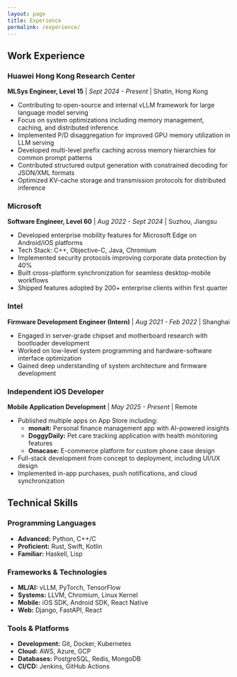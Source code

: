 ```yaml
---
layout: page
title: Experience
permalink: /experience/
---
```


## Work Experience

### Huawei Hong Kong Research Center
**MLSys Engineer, Level 15** | *Sept 2024 - Present* | Shatin, Hong Kong

- Contributing to open-source and internal vLLM framework for large language model serving
- Focus on system optimizations including memory management, caching, and distributed inference
- Implemented P/D disaggregation for improved GPU memory utilization in LLM serving
- Developed multi-level prefix caching across memory hierarchies for common prompt patterns
- Contributed structured output generation with constrained decoding for JSON/XML formats
- Optimized KV-cache storage and transmission protocols for distributed inference

### Microsoft
**Software Engineer, Level 60** | *Aug 2022 - Sept 2024* | Suzhou, Jiangsu

- Developed enterprise mobility features for Microsoft Edge on Android/iOS platforms
- Tech Stack: C++, Objective-C, Java, Chromium
- Implemented security protocols improving corporate data protection by 40%
- Built cross-platform synchronization for seamless desktop-mobile workflows
- Shipped features adopted by 200+ enterprise clients within first quarter

### Intel
**Firmware Development Engineer (Intern)** | *Aug 2021 - Feb 2022* | Shanghai

- Engaged in server-grade chipset and motherboard research with bootloader development
- Worked on low-level system programming and hardware-software interface optimization
- Gained deep understanding of system architecture and firmware development

### Independent iOS Developer
**Mobile Application Development** | *May 2025 - Present* | Remote

- Published multiple apps on App Store including:
  - **monait:** Personal finance management app with AI-powered insights
  - **DoggyDaily:** Pet care tracking application with health monitoring features
  - **Omacase:** E-commerce platform for custom phone case design
- Full-stack development from concept to deployment, including UI/UX design
- Implemented in-app purchases, push notifications, and cloud synchronization

## Technical Skills

### Programming Languages
- **Advanced:** Python, C++/C
- **Proficient:** Rust, Swift, Kotlin
- **Familiar:** Haskell, Lisp

### Frameworks & Technologies
- **ML/AI:** vLLM, PyTorch, TensorFlow
- **Systems:** LLVM, Chromium, Linux Kernel
- **Mobile:** iOS SDK, Android SDK, React Native
- **Web:** Django, FastAPI, React

### Tools & Platforms
- **Development:** Git, Docker, Kubernetes
- **Cloud:** AWS, Azure, GCP
- **Databases:** PostgreSQL, Redis, MongoDB
- **CI/CD:** Jenkins, GitHub Actions